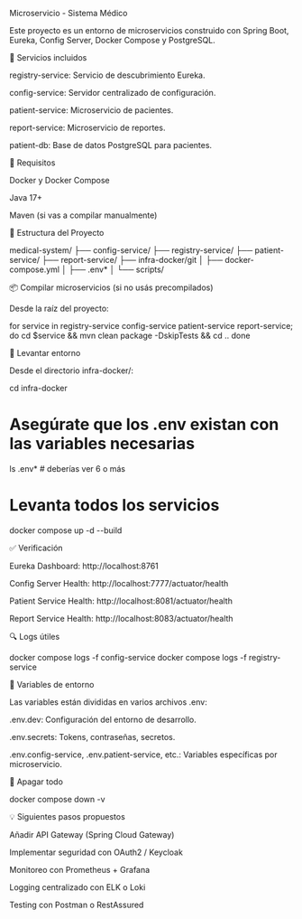 Microservicio - Sistema Médico

Este proyecto es un entorno de microservicios construido con Spring Boot, Eureka, Config Server, Docker Compose y PostgreSQL.

🏁 Servicios incluidos

registry-service: Servicio de descubrimiento Eureka.

config-service: Servidor centralizado de configuración.

patient-service: Microservicio de pacientes.

report-service: Microservicio de reportes.

patient-db: Base de datos PostgreSQL para pacientes.

🚀 Requisitos

Docker y Docker Compose

Java 17+

Maven (si vas a compilar manualmente)

📁 Estructura del Proyecto

medical-system/
├── config-service/
├── registry-service/
├── patient-service/
├── report-service/
├── infra-docker/git 
│   ├── docker-compose.yml
│   ├── .env*
│   └── scripts/

📦 Compilar microservicios (si no usás precompilados)

Desde la raíz del proyecto:

for service in registry-service config-service patient-service report-service; do
cd $service && mvn clean package -DskipTests && cd ..
done

🐳 Levantar entorno

Desde el directorio infra-docker/:

cd infra-docker

# Asegúrate que los .env existan con las variables necesarias
ls .env*  # deberías ver 6 o más

# Levanta todos los servicios
docker compose up -d --build

✅ Verificación

Eureka Dashboard: http://localhost:8761

Config Server Health: http://localhost:7777/actuator/health

Patient Service Health: http://localhost:8081/actuator/health

Report Service Health: http://localhost:8083/actuator/health

🔍 Logs útiles

docker compose logs -f config-service
docker compose logs -f registry-service

🧪 Variables de entorno

Las variables están divididas en varios archivos .env:

.env.dev: Configuración del entorno de desarrollo.

.env.secrets: Tokens, contraseñas, secretos.

.env.config-service, .env.patient-service, etc.: Variables específicas por microservicio.

🧼 Apagar todo

docker compose down -v

💡 Siguientes pasos propuestos

Añadir API Gateway (Spring Cloud Gateway)

Implementar seguridad con OAuth2 / Keycloak

Monitoreo con Prometheus + Grafana

Logging centralizado con ELK o Loki

Testing con Postman o RestAssured


